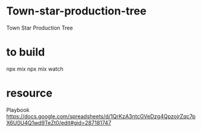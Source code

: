 # Town-star-production-tree
Town Star Production Tree

# to build
npx mix
npx mix watch

# resource
Playbook
https://docs.google.com/spreadsheets/d/1QrKzA3ntcGVeDzg4QpzojrZqc7pX6U0U4Q1wd9TeZt0/edit#gid=287181747
